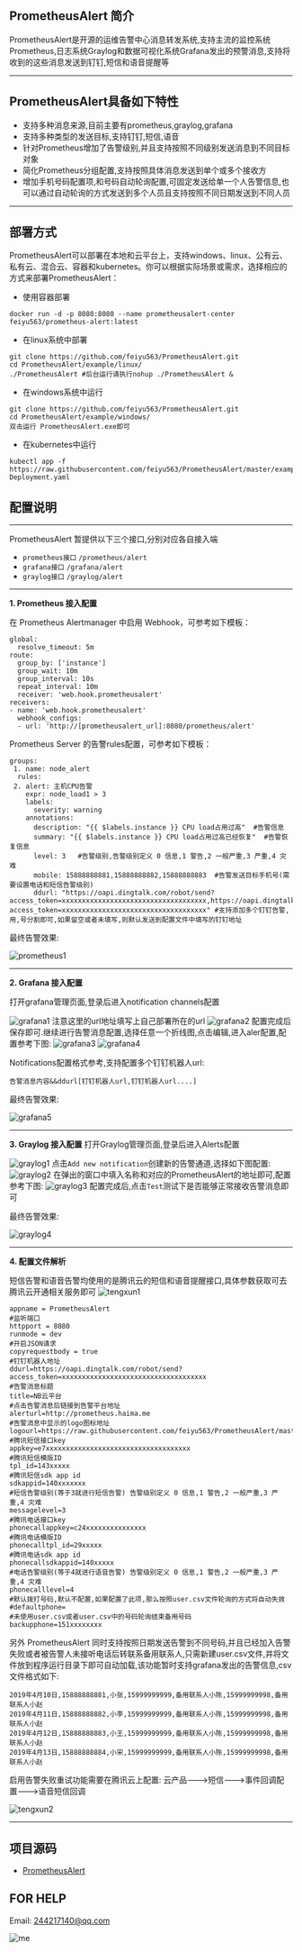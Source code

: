 PrometheusAlert 简介
-----------------

PrometheusAlert是开源的运维告警中心消息转发系统,支持主流的监控系统Prometheus,日志系统Graylog和数据可视化系统Grafana发出的预警消息,支持将收到的这些消息发送到钉钉,短信和语音提醒等

--------------------------------------

PrometheusAlert具备如下特性
---------------------
 - 支持多种消息来源,目前主要有prometheus,graylog,grafana
 - 支持多种类型的发送目标,支持钉钉,短信,语音
 - 针对Prometheus增加了告警级别,并且支持按照不同级别发送消息到不同目标对象
 - 简化Prometheus分组配置,支持按照具体消息发送到单个或多个接收方
 - 增加手机号码配置项,和号码自动轮询配置,可固定发送给单一个人告警信息,也可以通过自动轮询的方式发送到多个人员且支持按照不同日期发送到不同人员

--------------------------------------
部署方式
----

PrometheusAlert可以部署在本地和云平台上，支持windows、linux、公有云、私有云、混合云、容器和kubernetes。你可以根据实际场景或需求，选择相应的方式来部署PrometheusAlert：

 - 使用容器部署
```
docker run -d -p 8080:8080 --name prometheusalert-center feiyu563/prometheus-alert:latest
```
 - 在linux系统中部署
```
git clone https://github.com/feiyu563/PrometheusAlert.git
cd PrometheusAlert/example/linux/
./PrometheusAlert #后台运行请执行nohup ./PrometheusAlert &
```
- 在windows系统中运行
```
git clone https://github.com/feiyu563/PrometheusAlert.git
cd PrometheusAlert/example/windows/
双击运行 PrometheusAlert.exe即可
```
- 在kubernetes中运行
```
kubectl app -f https://raw.githubusercontent.com/feiyu563/PrometheusAlert/master/example/kubernetes/PrometheusAlert-Deployment.yaml
```

配置说明
----
--------------------------------------

PrometheusAlert 暂提供以下三个接口,分别对应各自接入端

 - `prometheus接口`  `/prometheus/alert`
 - `grafana接口`     `/grafana/alert`
 - `graylog接口`     `/graylog/alert`
 
--------------------------------------

 **1. Prometheus 接入配置**

在 Prometheus Alertmanager 中启用 Webhook，可参考如下模板：

```
global:
  resolve_timeout: 5m
route:
  group_by: ['instance']
  group_wait: 10m
  group_interval: 10s
  repeat_interval: 10m
  receiver: 'web.hook.prometheusalert'
receivers:
- name: 'web.hook.prometheusalert'
  webhook_configs:
  - url: 'http://[prometheusalert_url]:8080/prometheus/alert'
```

Prometheus Server 的告警rules配置，可参考如下模板：

```
groups:
 1. name: node_alert
  rules:
 2. alert: 主机CPU告警
    expr: node_load1 > 3
    labels:
      severity: warning
    annotations:
      description: "{{ $labels.instance }} CPU load占用过高"  #告警信息
      summary: "{{ $labels.instance }} CPU load占用过高已经恢复"  #告警恢复信息
      level: 3   #告警级别,告警级别定义 0 信息,1 警告,2 一般严重,3 严重,4 灾难
      mobile: 15888888881,15888888882,15888888883  #告警发送目标手机号(需要设置电话和短信告警级别)
      ddurl: "https://oapi.dingtalk.com/robot/send?access_token=xxxxxxxxxxxxxxxxxxxxxxxxxxxxxxxxxxxx,https://oapi.dingtalk.com/robot/send?access_token=xxxxxxxxxxxxxxxxxxxxxxxxxxxxxxxxxxxx" #支持添加多个钉钉告警,用,号分割即可,如果留空或者未填写,则默认发送到配置文件中填写的钉钉地址
```
最终告警效果:

![prometheus1](https://raw.githubusercontent.com/feiyu563/PrometheusAlert/master/doc/doc/prometheus.png)

--------------------------------------
 **2. Grafana 接入配置**
 
打开grafana管理页面,登录后进入notification channels配置

![grafana1](https://raw.githubusercontent.com/feiyu563/PrometheusAlert/master/doc/addchannel.png)
注意这里的url地址填写上自己部署所在的url
![grafana2](https://raw.githubusercontent.com/feiyu563/PrometheusAlert/master/doc/addchannel2.png)
配置完成后保存即可.继续进行告警消息配置,选择任意一个折线图,点击编辑,进入aler配置,配置参考下图:
![grafana3](https://raw.githubusercontent.com/feiyu563/PrometheusAlert/master/doc/grafanaalert1.png)
![grafana4](https://raw.githubusercontent.com/feiyu563/PrometheusAlert/master/doc/grafanaalert2.png)

Notifications配置格式参考,支持配置多个钉钉机器人url:
```
告警消息内容&&ddurl[钉钉机器人url,钉钉机器人url....]
```

最终告警效果:

![grafana5](https://raw.githubusercontent.com/feiyu563/PrometheusAlert/master/doc/grafana.png)

--------------------------------------

 **3. Graylog 接入配置**
打开Graylog管理页面,登录后进入Alerts配置

![graylog1](https://raw.githubusercontent.com/feiyu563/PrometheusAlert/master/doc/graylog1.png)
点击```Add new notification```创建新的告警通道,选择如下图配置:
![graylog2](https://raw.githubusercontent.com/feiyu563/PrometheusAlert/master/doc/graylog2.png)
在弹出的窗口中填入名称和对应的PrometheusAlert的地址即可,配置参考下图:
![graylog3](https://raw.githubusercontent.com/feiyu563/PrometheusAlert/master/doc/graylog3.png)
配置完成后,点击```Test```测试下是否能够正常接收告警消息即可

最终告警效果:

![graylog4](https://raw.githubusercontent.com/feiyu563/PrometheusAlert/master/doc/graylog4.png)

--------------------------------------

**4. 配置文件解析**

短信告警和语音告警均使用的是腾讯云的短信和语音提醒接口,具体参数获取可去腾讯云开通相关服务即可
![tengxun1](https://raw.githubusercontent.com/feiyu563/PrometheusAlert/master/doc/tengxun1.png)


```
appname = PrometheusAlert
#监听端口
httpport = 8080
runmode = dev
#开启JSON请求
copyrequestbody = true
#钉钉机器人地址
ddurl=https://oapi.dingtalk.com/robot/send?access_token=xxxxxxxxxxxxxxxxxxxxxxxxxxxxxxxxxxxx
#告警消息标题
title=NB云平台
#点击告警消息后链接到告警平台地址
alerturl=http://prometheus.haima.me
#告警消息中显示的logo图标地址
logourl=https://raw.githubusercontent.com/feiyu563/PrometheusAlert/master/doc/haima.png
#腾讯短信接口key
appkey=e7xxxxxxxxxxxxxxxxxxxxxxxxxxxxxxxxxxxx
#腾讯短信模版ID
tpl_id=143xxxxx
#腾讯短信sdk app id
sdkappid=140xxxxxxx
#短信告警级别(等于3就进行短信告警) 告警级别定义 0 信息,1 警告,2 一般严重,3 严重,4 灾难
messagelevel=3
#腾讯电话接口key
phonecallappkey=c24xxxxxxxxxxxxxxx
#腾讯电话模版ID
phonecalltpl_id=29xxxxx
#腾讯电话sdk app id
phonecallsdkappid=140xxxxx
#电话告警级别(等于4就进行语音告警) 告警级别定义 0 信息,1 警告,2 一般严重,3 严重,4 灾难
phonecalllevel=4
#默认拨打号码,默认不配置,如果配置了此项,那么按照user.csv文件轮询的方式将自动失效
#defaultphone=
#未使用user.csv或者user.csv中的号码轮询结束备用号码
backupphone=151xxxxxxxx
```

另外 PrometheusAlert 同时支持按照日期发送告警到不同号码,并且已经加入告警失败或者被告警人未接听电话后转联系备用联系人,只需新建user.csv文件,并将文件放到程序运行目录下即可自动加载,该功能暂时支持grafana发出的告警信息,csv文件格式如下:
```
2019年4月10日,15888888881,小张,15999999999,备用联系人小陈,15999999998,备用联系人小赵
2019年4月11日,15888888882,小李,15999999999,备用联系人小陈,15999999998,备用联系人小赵
2019年4月12日,15888888883,小王,15999999999,备用联系人小陈,15999999998,备用联系人小赵
2019年4月13日,15888888884,小宋,15999999999,备用联系人小陈,15999999998,备用联系人小赵
```

启用告警失败重试功能需要在腾讯云上配置: 
云产品--->短信--->事件回调配置--->语音短信回调

![tengxun2](https://raw.githubusercontent.com/feiyu563/PrometheusAlert/master/doc/tengxun2.png)


--------------------------------------


项目源码
----

 - [PrometheusAlert][1]


  [1]: https://github.com/feiyu563/PrometheusAlert

FOR HELP
----
Email: 244217140@qq.com

![me](https://raw.githubusercontent.com/feiyu563/PrometheusAlert/master/doc/me.jpg)